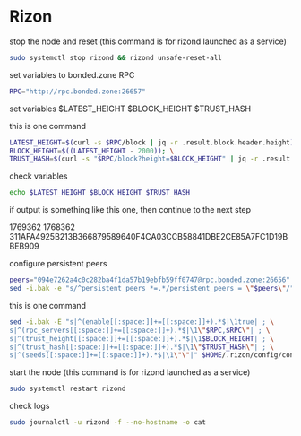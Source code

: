 # Rizon



stop the node and reset (this command is for rizond launched as a service)

```bash
sudo systemctl stop rizond && rizond unsafe-reset-all
```

set variables to bonded.zone RPC

```bash
RPC="http://rpc.bonded.zone:26657"
```

set variables $LATEST\_HEIGHT $BLOCK\_HEIGHT $TRUST\_HASH

this is one command

```bash
LATEST_HEIGHT=$(curl -s $RPC/block | jq -r .result.block.header.height); \
BLOCK_HEIGHT=$((LATEST_HEIGHT - 2000)); \
TRUST_HASH=$(curl -s "$RPC/block?height=$BLOCK_HEIGHT" | jq -r .result.block_id.hash)
```

check variables

```bash
echo $LATEST_HEIGHT $BLOCK_HEIGHT $TRUST_HASH
```

if output is something like this one, then continue to the next step

1769362 1768362 311AFA4925B213B366879589640F4CA03CCB58841DBE2CE85A7FC1D19BBEB909

configure persistent peers

```bash
peers="094e7262a4c0c282ba4f1da57b19ebfb59ff0747@rpc.bonded.zone:26656"
sed -i.bak -e "s/^persistent_peers *=.*/persistent_peers = \"$peers\"/" $HOME/.rizon/config/config.toml
```

this is one command

```bash
sed -i.bak -E "s|^(enable[[:space:]]+=[[:space:]]+).*$|\1true| ; \
s|^(rpc_servers[[:space:]]+=[[:space:]]+).*$|\1\"$RPC,$RPC\"| ; \
s|^(trust_height[[:space:]]+=[[:space:]]+).*$|\1$BLOCK_HEIGHT| ; \
s|^(trust_hash[[:space:]]+=[[:space:]]+).*$|\1\"$TRUST_HASH\"| ; \
s|^(seeds[[:space:]]+=[[:space:]]+).*$|\1\"\"|" $HOME/.rizon/config/config.toml
```

start the node (this command is for rizond launched as a service)

```bash
sudo systemctl restart rizond
```

check logs

```bash
sudo journalctl -u rizond -f --no-hostname -o cat
```
